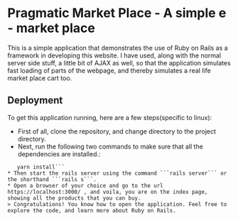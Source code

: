 # Pragmatic Market Place - A simple e - market place

This is a simple application that demonstrates the use of Ruby on Rails as a framework in developing this website. I have used, along with the normal server side stuff, a little bit of AJAX as well, so that the application simulates fast loading of parts of the webpage, and thereby simulates a real life market place cart too.

## Deployment
To get this application running, here are a few steps(specific to linux):
* First of all, clone the repository, and change directory to the project directory.
* Next, run the following two commands to make sure that all the dependencies are installed.:
```bundle install
   yarn install```
* Then start the rails server using the command ```rails server``` or the shorthand ```rails s```.
* Open a browser of your choice and go to the url https://localhost:3000/ , and voila, you are on the index page, showing all the products that you can buy.
> Congratulations! You know how to open the application. Feel free to explore the code, and learn more about Ruby on Rails.
